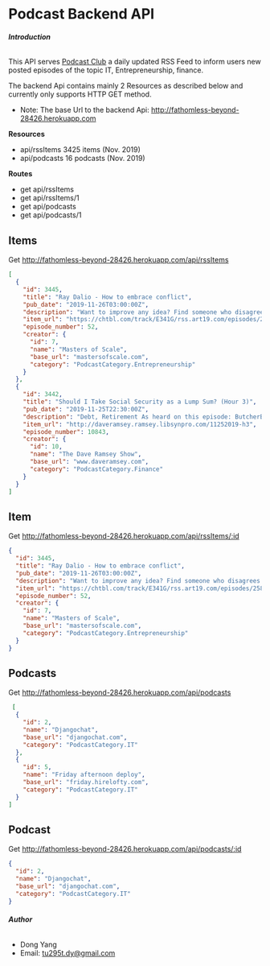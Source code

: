 # Podcast Backend API

###### **Introduction**
This API serves [Podcast Club](http://podcastclub.net) a daily updated RSS Feed to inform users new posted episodes 
of the topic IT, Entrepreneurship, finance.

The backend Api contains mainly 2 Resources as described below and currently only supports HTTP GET method.

* Note: The base Url to the backend Api: http://fathomless-beyond-28426.herokuapp.com

**Resources**

* api/rssItems 3425 items (Nov. 2019)
* api/podcasts 16 podcasts (Nov. 2019)

**Routes**

* get api/rssItems
* get api/rssItems/1
* get api/podcasts
* get api/podcasts/1

Items
----
Get http://fathomless-beyond-28426.herokuapp.com/api/rssItems
```json
[
  {
    "id": 3445,
    "title": "Ray Dalio - How to embrace conflict",
    "pub_date": "2019-11-26T03:00:00Z",
    "description": "Want to improve any idea? Find someone who disagrees with it. This is something legendary investor Ray Dalio knows. But there’s a difference between constructive and destructive conflict – and Dalio is a master at spotting the difference. In constructive conflict, a team has a shared goal, whether or not",
    "item_url": "https://chtbl.com/track/E341G/rss.art19.com/episodes/258ad7ff-cf92-45d2-acf1-94a9733a5fd8.mp3",
    "episode_number": 52,
    "creator": {
      "id": 7,
      "name": "Masters of Scale",
      "base_url": "mastersofscale.com",
      "category": "PodcastCategory.Entrepreneurship"
    }
  },
  {
    "id": 3442,
    "title": "Should I Take Social Security as a Lump Sum? (Hour 3)",
    "pub_date": "2019-11-25T22:30:00Z",
    "description": "Debt, Retirement As heard on this episode: ButcherBox: http://bit.ly/2JdWlez  LinkedIn: http://bit.ly/2JdWlez  Tools to get you started:  Debt Calculator: http://bit.ly/2QIoSPV Insurance Coverage Checkup: http://bit.ly/2BrqEuo Complete Guide to Budgeting: http://bit.ly/2QEyonc Interview Guide: http://bit.ly/2BuGnZE Check out other podcasts in the Ramsey Network: http://bit.ly/2JgzaQR     ",
    "item_url": "http://daveramsey.ramsey.libsynpro.com/11252019-h3",
    "episode_number": 10843,
    "creator": {
      "id": 10,
      "name": "The Dave Ramsey Show",
      "base_url": "www.daveramsey.com",
      "category": "PodcastCategory.Finance"
    }
  }
] 
```

Item
----
Get http://fathomless-beyond-28426.herokuapp.com/api/rssItems/:id
```json
{
  "id": 3445,
  "title": "Ray Dalio - How to embrace conflict",
  "pub_date": "2019-11-26T03:00:00Z",
  "description": "Want to improve any idea? Find someone who disagrees with it. This is something legendary investor Ray Dalio knows. But there’s a difference between constructive and destructive conflict – and Dalio is a master at spotting the difference. In constructive conflict, a team has a shared goal, whether or not",
  "item_url": "https://chtbl.com/track/E341G/rss.art19.com/episodes/258ad7ff-cf92-45d2-acf1-94a9733a5fd8.mp3",
  "episode_number": 52,
  "creator": {
    "id": 7,
    "name": "Masters of Scale",
    "base_url": "mastersofscale.com",
    "category": "PodcastCategory.Entrepreneurship"
  }
}
```

Podcasts
----
Get http://fathomless-beyond-28426.herokuapp.com/api/podcasts
```json
 [
  {
    "id": 2,
    "name": "Djangochat",
    "base_url": "djangochat.com",
    "category": "PodcastCategory.IT"
  },
  {
    "id": 5,
    "name": "Friday afternoon deploy",
    "base_url": "friday.hirelofty.com",
    "category": "PodcastCategory.IT"
  }
]
```

Podcast
----
Get http://fathomless-beyond-28426.herokuapp.com/api/podcasts/:id
```json
{
  "id": 2,
  "name": "Djangochat",
  "base_url": "djangochat.com",
  "category": "PodcastCategory.IT"
} 
```

###### **Author**
* Dong Yang 
* Email: tu295t.dy@gmail.com
